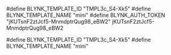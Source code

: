 #define BLYNK_TEMPLATE_ID "TMPL3c_S4-Xk5"
#define BLYNK_TEMPLATE_NAME "mini"
#define BLYNK_AUTH_TOKEN "jKUTsnF2ztJcf5-MnmdptrQug98_eBW2"
jKUTsnF2ztJcf5-MnmdptrQug98_eBW2

#define BLYNK_TEMPLATE_ID "TMPL3c_S4-Xk5"
#define BLYNK_TEMPLATE_NAME "mini"